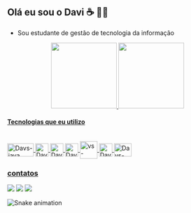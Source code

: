 ## Olá eu sou o Davi ☕ 🤙🏿  

- Sou estudante de gestão de tecnologia da informação

<div align="center">
  <a href="https://www.linkedin.com/in/davi-sousa-santos-14ab0521b/">
  <img height="150em" src="https://github-readme-stats.vercel.app/api?username=Davs06&show_icons=true&theme=dark&include_all_commits=true&count_private=true"/>
  <img height="150em" src="https://github-readme-stats.vercel.app/api/top-langs/?username=Davs06&layout=compact&langs_count=7&theme=dark"/>
</div>
  
  #### Tecnologias que eu utilizo
  
  
  <div style="display: inline_block"><br>
  
  <img align="center" alt="Davs-java" height="30" width="60" src="https://img.shields.io/badge/Java-ED8B00?style=for-badge&logo=java&logoColor=white">
    <img align="center" alt="Davs-js" height="30" width="30" src="https://img.shields.io/badge/--F7DF1E?logo=javascript&logoColor=000">
    <img align="center" alt="Davs-html" height="30" width="30" src="https://img.shields.io/badge/--E34F26?logo=html5&logoColor=fff">
    <img align="center" alt="Davs-css" height="30" width="30" src="https://img.shields.io/badge/--1572B6?logo=css3&logoColor=fff">
    <img align="center" alt="vs-code height="40" width="40" src="https://img.shields.io/badge/--007ACC?logo=visual%20studio%20code&logoColor=ffffff">
    <img align="center" alt="Davs-html" height="30" width="30" src="https://img.shields.io/badge/--FCC624?logo=linux&logoColor=000">
    <img align="center" alt="Davs-html" height="30" width="40" src="https://img.shields.io/badge/--E95420?logo=ubuntu&logoColor=fff"> 
    <!-- <img align="center" alt="Davs-vue" height="30" width="70" src="https://img.shields.io/badge/Vue.js-35495E?style=for--badge&logo=vue.js&logoColor=4FC08D"> -->
    
    
   
</div>
  
    
     
  ### contatos
 
<div> 
 
  <a href = "https://mail.google.com/mail/u/1/"><img src="https://img.shields.io/badge/-Gmail-%23333?style=for-badge&logo=gmail&logoColor=red" target="_blank"></a>
  <a href="https://www.linkedin.com/in/davi-sousa-santos-14ab0521b/" target="_blank"><img src="https://img.shields.io/badge/-LinkedIn-%230077B5?style=for-badge&logo=linkedin&logoColor=white" target="_blank"></a> 
  <a href="https://api.whatsapp.com/send?phone=5511940181661"> <img src="https://img.shields.io/badge/--25D366?logo=whatsapp&logoColor=fff" target="_blank"></a>

</div>  
  
<div>

 ![Snake animation](https://github.com/Davs06/Davs06/blob/output/github-contribution-grid-snake.svg)
  
</div>

